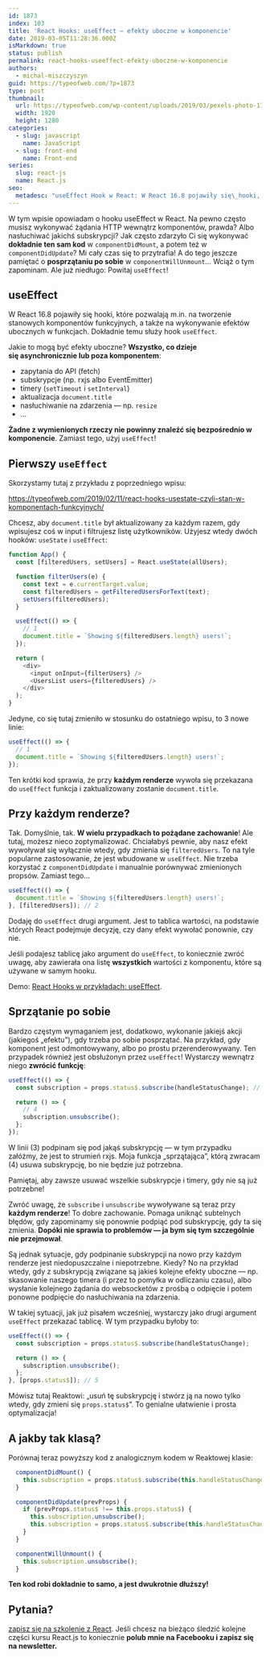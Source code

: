 ```yaml
---
id: 1873
index: 103
title: 'React Hooks: useEffect — efekty uboczne w komponencie'
date: 2019-03-05T11:28:36.000Z
isMarkdown: true
status: publish
permalink: react-hooks-useeffect-efekty-uboczne-w-komponencie
authors:
  - michal-miszczyszyn
guid: https://typeofweb.com/?p=1873
type: post
thumbnail:
  url: https://typeofweb.com/wp-content/uploads/2019/03/pexels-photo-1762851.jpeg
  width: 1920
  height: 1280
categories:
  - slug: javascript
    name: JavaScript
  - slug: front-end
    name: Front-end
series:
  slug: react-js
  name: React.js
seo:
  metadesc: "useEffect Hook w React: W React 16.8 pojawiły się\_hooki, które pozwalają m.in. na efekty uboczne w funkcjach. Dokładnie temu służy React hook useEffect!"
---
```


W tym wpisie opowiadam o hooku useEffect w React. Na pewno często musisz wykonywać żądania HTTP wewnątrz komponentów, prawda? Albo nasłuchiwać jakichś subskrypcji? Jak często zdarzyło Ci się wykonywać **dokładnie ten sam kod** w `componentDidMount`, a potem też w `componentDidUpdate`? Mi cały czas się to przytrafia! A do tego jeszcze pamiętać o **posprzątaniu po sobie** w `componentWillUnmount`… Wciąż o tym zapominam. Ale już niedługo: Powitaj `useEffect`!

## useEffect

W React 16.8 pojawiły się hooki, które pozwalają m.in. na tworzenie stanowych komponentów funkcyjnych, a także na wykonywanie efektów ubocznych w funkcjach. Dokładnie temu służy hook `useEffect`.

Jakie to mogą być efekty uboczne? **Wszystko, co dzieje się asynchronicznie lub poza komponentem**:

- zapytania do API (fetch)
- subskrypcje (np. rxjs albo EventEmitter)
- timery (`setTimeout` i `setInterval`)
- aktualizacja `document.title`
- nasłuchiwanie na zdarzenia — np. `resize`
- …

**Żadne z wymienionych rzeczy nie powinny znaleźć się bezpośrednio w komponencie**. Zamiast tego, użyj `useEffect`!

## Pierwszy `useEffect`

Skorzystamy tutaj z przykładu z poprzedniego wpisu:

https://typeofweb.com/2019/02/11/react-hooks-usestate-czyli-stan-w-komponentach-funkcyjnych/

Chcesz, aby `document.title` był aktualizowany za każdym razem, gdy wpisujesz coś w input i filtrujesz listę użytkowników. Użyjesz wtedy dwóch hooków: `useState` i `useEffect`:

```js
function App() {
  const [filteredUsers, setUsers] = React.useState(allUsers);

  function filterUsers(e) {
    const text = e.currentTarget.value;
    const filteredUsers = getFilteredUsersForText(text);
    setUsers(filteredUsers);
  }

  useEffect(() => {
    // 1
    document.title = `Showing ${filteredUsers.length} users!`;
  });

  return (
    <div>
      <input onInput={filterUsers} />
      <UsersList users={filteredUsers} />
    </div>
  );
}
```

Jedyne, co się tutaj zmieniło w stosunku do ostatniego wpisu, to 3 nowe linie:

```js
useEffect(() => {
  // 1
  document.title = `Showing ${filteredUsers.length} users!`;
});
```

Ten krótki kod sprawia, że przy **każdym renderze** wywoła się przekazana do `useEffect` funkcja i zaktualizowany zostanie `document.title`.

## Przy każdym renderze?

Tak. Domyślnie, tak. **W wielu przypadkach to pożądane zachowanie**! Ale tutaj, możesz nieco zoptymalizować. Chciałabyś pewnie, aby nasz efekt wywoływał się wyłącznie wtedy, gdy zmienia się `filteredUsers`. To na tyle popularne zastosowanie, że jest wbudowane w `useEffect`. Nie trzeba korzystać z `componentDidUpdate` i manualnie porównywać zmienionych propsów. Zamiast tego…

```js
useEffect(() => {
  document.title = `Showing ${filteredUsers.length} users!`;
}, [filteredUsers]); // 2
```

Dodaję do `useEffect` drugi argument. Jest to tablica wartości, na podstawie których React podejmuje decyzję, czy dany efekt wywołać ponownie, czy nie.

<p class="important">Jeśli podajesz tablicę jako argument do <code>useEffect</code>, to koniecznie zwróć uwagę, aby zawierała ona listę <strong>wszystkich</strong> wartości z komponentu, które są używane w samym hooku.</p>

Demo: <a href="https://codepen.io/mmiszy/pen/dLdpdx" target="_blank" rel="noopener noreferrer">React Hooks w przykładach: useEffect</a>.

## Sprzątanie po sobie

Bardzo częstym wymaganiem jest, dodatkowo, wykonanie jakiejś akcji (jakiegoś „efektu”), gdy trzeba po sobie posprzątać. Na przykład, gdy komponent jest odmontowywany, albo po prostu przerenderowywany. Ten przypadek również jest obsłużonyn przez `useEffect`! Wystarczy wewnątrz niego **zwrócić funkcję**:

```js
useEffect(() => {
  const subscription = props.status$.subscribe(handleStatusChange); // 3

  return () => {
    // 4
    subscription.unsubscribe();
  };
});
```

W linii (3) podpinam się pod jakąś subskrypcję — w tym przypadku załóżmy, że jest to strumień rxjs. Moja funkcja „sprzątająca”, którą zwracam (4) usuwa subskrypcję, bo nie będzie już potrzebna.

<p class="important">Pamiętaj, aby zawsze usuwać wszelkie subskrypcje i timery, gdy nie są już potrzebne!</p>

Zwróć uwagę, że `subscribe` i `unsubscribe` wywoływane są teraz przy **każdym renderze**! To dobre zachowanie. Pomaga uniknąć subtelnych błędów, gdy zapominamy się ponownie podpiąć pod subskrypcję, gdy ta się zmienia. **Dopóki nie sprawia to problemów — ja bym się tym szczególnie nie przejmował**.

Są jednak sytuacje, gdy podpinanie subskrypcji na nowo przy każdym renderze jest niedopuszczalne i niepotrzebne. Kiedy? No na przykład wtedy, gdy z subskrypcją związane są jakieś kolejne efekty uboczne — np. skasowanie naszego timera (i przez to pomyłka w odliczaniu czasu), albo wysłanie kolejnego żądania do websocketów z prośbą o odpięcie i potem ponowne podpięcie do nasłuchiwania na zdarzenia.

W takiej sytuacji, jak już pisałem wcześniej, wystarczy jako drugi argument `useEffect` przekazać tablicę. W tym przypadku byłoby to:

```js
useEffect(() => {
  const subscription = props.status$.subscribe(handleStatusChange);

  return () => {
    subscription.unsubscribe();
  };
}, [props.status$]); // 5
```

Mówisz tutaj Reaktowi: „usuń tę subskrypcję i stwórz ją na nowo tylko wtedy, gdy zmieni się `props.status$`”. To genialne ułatwienie i prosta optymalizacja!

## A jakby tak klasą?

Porównaj teraz powyższy kod z analogicznym kodem w Reaktowej klasie:

```js
  componentDidMount() {
    this.subscription = props.status$.subscribe(this.handleStatusChange);
  }

  componentDidUpdate(prevProps) {
    if (prevProps.status$ !== this.props.status$) {
      this.subscription.unsubscribe();
      this.subscription = props.status$.subscribe(this.handleStatusChange);
    }
  }

  componentWillUnmount() {
    this.subscription.unsubscribe();
  }
```

**Ten kod robi dokładnie to samo, a jest dwukrotnie dłuższy!**

## Pytania?

<a href="https://szkolenia.typeofweb.com/" target="_blank">zapisz się na szkolenie z React</a>. Jeśli chcesz na bieżąco śledzić kolejne części kursu React.js to koniecznie <strong>polub mnie na Facebooku i zapisz się na newsletter.</strong>
<NewsletterForm />
<FacebookPageWidget />
